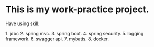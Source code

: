 <h1>This is my work-practice project.</h1>
<p>Have using skill:</p>
    1. jdbc
    2. spring mvc.
    3. spring boot.
    4. spring security.
    5. logging framework.
    6. swagger api. 
    7. mybatis.
    8. docker.